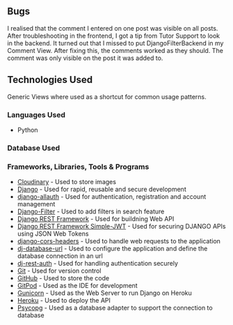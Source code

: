 
## Bugs

I realised that the comment I entered on one post was visible on all posts.
After troubleshooting in the frontend, I got a tip from Tutor Support to look in the backend.
It turned out that I missed to put DjangoFilterBackend in my Comment View.
After fixing this, the comments worked as they should. The comment was only visible on the 
post it was added to.

## Technologies Used

Generic Views where used as a shortcut for common usage patterns.

### Languages Used

- Python


### Database Used


### Frameworks, Libraries, Tools & Programs

- [Cloudinary](https://cloudinary.com/) - Used to store images
- [Django](https://www.djangoproject.com/) - Used for rapid, reusable and secure development
- [django-allauth](https://docs.allauth.org/) - Used for authentication, registration and account management
- [Django-Filter](https://django-filter.readthedocs.io/en/stable/) - Used to add filters in search feature
- [Django REST Framework](https://www.django-rest-framework.org/) - Used for buildning Web API
- [Django REST Framework Simple-JWT](https://django-rest-framework-simplejwt.readthedocs.io/) - Used for securing DJANGO APIs using JSON Web Tokens
- [django-cors-headers](https://pypi.org/project/django-cors-headers/) - Used to handle web requests to the application
- [dj-database-url](https://pypi.org/project/dj-database-url/) - Used to configure the application and define the database connection in an url
- [dj-rest-auth](https://dj-rest-auth.readthedocs.io/) - Used for handling authentication securely
- [Git](https://git-scm.com/) - Used for version control
- [GitHub](https://github.com/) - Used to store the code
- [GitPod](https://www.gitpod.io/) - Used as the IDE for development
- [Gunicorn](https://docs.djangoproject.com/en/4.2/howto/deployment/wsgi/gunicorn/) - Used as the Web Server to run Django on Heroku
- [Heroku](https://dashboard.heroku.com/) - Used to deploy the API
- [Psycopg](https://pypi.org/project/psycopg2/) - Used as a database adapter to support the connection to database